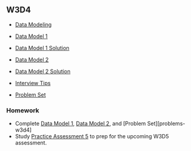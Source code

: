## W3D4

+ [Data Modeling][data-model-notes]


+ [Data Model 1][data-model-1]
+ [Data Model 1 Solution][data-model-1-sol]
+ [Data Model 2][data-model-2]
+ [Data Model 2 Solution][data-model-2-sol]


+ [Interview Tips][interview-tips]


+ [Problem Set][w3d4-pset]


### Homework

+ Complete [Data Model 1][data-model-1], [Data Model 2][data-model-2], and [Problem Set][problems-w3d4]
+ Study [Practice Assessment 5][practice-5] to prep for the upcoming W3D5 assessment.


[data-modeling]: ./notes/data_modeling.md
[data-model-1]: ./data_model_pset/data_model1.js
[data-model-1-sol]: ./data_model_pset/data_model1_solution.js
[data-model-2]: ./data_model_pset/data_model2.js
[data-model-2-sol]: ./data_model_pset/data_model2_solution.js
[interview-tips]: ./notes/interview_tips.md
[data-model-notes]: ./notes/data_modeling.md
[w3d4-pset]: ./w3d4_pset.zip
[practice-5]: /practice_assessments/practice_5
